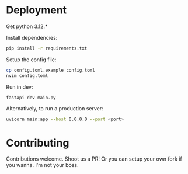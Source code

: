 # Deployment
Get python 3.12.*

Install dependencies:
```bash
pip install -r requirements.txt
```
Setup the config file:
```bash
cp config.toml.example config.toml
nvim config.toml
```
Run in dev:
```bash
fastapi dev main.py
```
Alternatively, to run a production server:
```bash
uvicorn main:app --host 0.0.0.0 --port <port>
```
# Contributing
Contributions welcome. Shoot us a PR! Or you can setup your own fork if you wanna. I'm not your boss.
